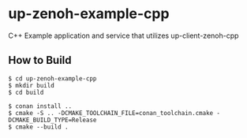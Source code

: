 # up-zenoh-example-cpp
C++ Example application and service that utilizes up-client-zenoh-cpp

## How to Build 
```
$ cd up-zenoh-example-cpp
$ mkdir build
$ cd build

$ conan install ..
$ cmake -S .. -DCMAKE_TOOLCHAIN_FILE=conan_toolchain.cmake -DCMAKE_BUILD_TYPE=Release 
$ cmake --build .
```
